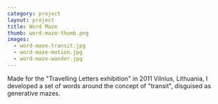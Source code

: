 ```yaml
---
category: project
layout: project
title: Word Maze
thumb: word-maze-thumb.png
images:
  - word-maze-transit.jpg
  - word-maze-motion.jpg
  - word-maze-wander.jpg
---
```

Made for the "Travelling Letters exhibition" in 2011 Vilnius, Lithuania, I developed a set of words around the concept of "transit", disguised as generative mazes.

